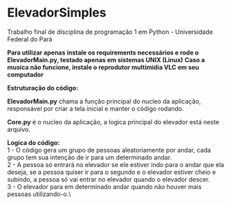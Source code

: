 # ElevadorSimples
Trabalho final de disciplina de programação 1 em Python - Universidade Federal do Pará

**Para utilizar apenas instale os requirements necessários e rode o ElevadorMain.py, testado apenas em sistemas UNIX (Linux)**
**Caso a musica não funcione, instale o reprodutor multimidia VLC em seu computador**

**Estruturação do código:**

**ElevadorMain.py** chama a função principal do nucleo da aplicação, responsável por criar a tela inicial e manter o código rodando.

**Core.py** é o nucleo da aplicação, a logica principal do elevador está neste arquivo.

**Logica do código:** \
1 - O código gera um grupo de pessoas aleatoriamente por andar, cada grupo tem sua intenção de ir para um determinado andar.\
2 - A pessoa só entrará no elevador se ele estiver indo para o andar que ela deseja, se a pessoa quiser ir para o segundo e o elevador estiver cheio e subindo, a pessoa só vai entrar no elevador quando o elevador descer.\
3 - O elevador para em determinado andar quando não houver mais pessoas utilizando-o.\
